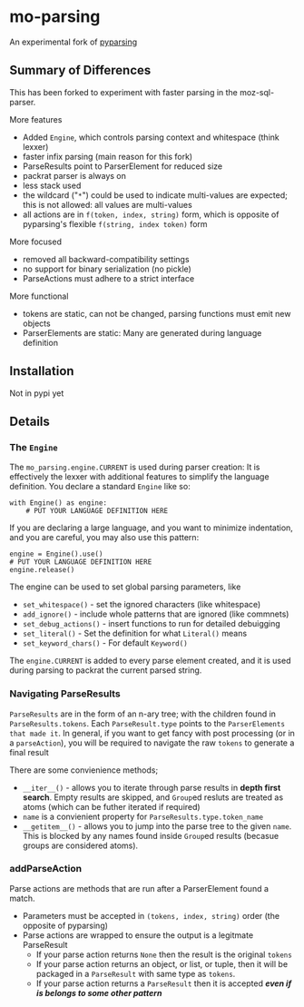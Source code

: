 # mo-parsing

An experimental fork of [pyparsing](https://github.com/pyparsing/pyparsing)

## Summary of Differences

This has been forked to experiment with faster parsing in the moz-sql-parser.

More features

* Added `Engine`, which controls parsing context and whitespace (think lexxer)
* faster infix parsing (main reason for this fork)
* ParseResults point to ParserElement for reduced size
* packrat parser is always on
* less stack used 
* the wildcard ("`*`") could be used to indicate multi-values are expected; this is not allowed: all values are multi-values
* all actions are in `f(token, index, string)` form, which is opposite of pyparsing's flexible `f(string, index token)` form


More focused 

* removed all backward-compatibility settings
* no support for binary serialization (no pickle)
* ParseActions must adhere to a strict interface

More functional

* tokens are static, can not be changed, parsing functions must emit new objects
* ParserElements are static: Many are generated during language definition


## Installation

Not in pypi yet

## Details

### The `Engine`

The `mo_parsing.engine.CURRENT` is used during parser creation: It is effectively the lexxer with additional features to simplify the language definition.  You declare a standard `Engine` like so:

    with Engine() as engine:
        # PUT YOUR LANGUAGE DEFINITION HERE

If you are declaring a large language, and you want to minimize indentation, and you are careful, you may also use this pattern:

    engine = Engine().use()
    # PUT YOUR LANGUAGE DEFINITION HERE
    engine.release()

The engine can be used to set global parsing parameters, like

* `set_whitespace()` - set the ignored characters (like whitespace)
* `add_ignore()` - include whole patterns that are ignored (like commnets)
* `set_debug_actions()` - insert functions to run for detailed debuigging
* `set_literal()` - Set the definition for what `Literal()` means
* `set_keyword_chars()` - For default `Keyword()`

The `engine.CURRENT` is added to every parse element created, and it is used during parsing to packrat the current parsed string.    


### Navigating ParseResults

`ParseResults` are in the form of an n-ary tree; with the children found in `ParseResults.tokens`.  Each `ParseResult.type` points to the `ParserElements that made it`.  In general, if you want to get fancy with post processing (or in a `parseAction`), you will be required to navigate the raw `tokens` to generate a final result

There are some convienience methods;  
* `__iter__()` - allows you to iterate through parse results in **depth first search**. Empty results are skipped, and `Group`ed  resluts are treated as atoms (which can be futher iterated if required) 
* `name` is a convienient property for `ParseResults.type.token_name`
* `__getitem__()` - allows you to jump into the parse tree to the given `name`. This is blocked by any names found inside `Group`ed results (becasue groups are considered atoms).      

### addParseAction

Parse actions are methods that are run after a ParserElement found a match. 

* Parameters must be accepted in `(tokens, index, string)` order (the opposite of pyparsing)
* Parse actions are wrapped to ensure the output is a legitmate ParseResult
  * If your parse action returns `None` then the result is the original `tokens`
  * If your parse action returns an object, or list, or tuple, then it will be packaged in a `ParseResult` with same type as `tokens`.
  * If your parse action returns a `ParseResult` then it is accepted ***even if is belongs to some other pattern***
  
